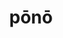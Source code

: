 ---
title: pōnō
meaning: to put, place
ch: [ten, f1, f]
pos: verb
inf: pōnere
secondppstem: pōn
infend: ere
conjugation: third
derivatives: position, component
---